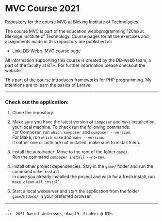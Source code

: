 # MVC Course 2021

Repository for the course MVC at Bleking Institute of Technologies.

The course MVC is part of the education webbprogramming 120hp at Blekinge Institute of Technology.
Course pages for all the exercises and assignments made in this repository are published at:

* [Link: DB-Webb, MVC course page](https://dbwebb-se.github.io/mvc/)

All information supporting this course is created by the DB-webb team, a part of the faculty at BTH. For further information please checkout the website.

This part of the course introduces frameworks for PHP programming. My intentions are to learn the basics of Laravel

* * *

### Check out the application:
1.  Clone the repository.

2.  Make sure you have the latest version of `Composer` and `Make` installed on your local machine.
    To check run the following commands:  
    For Composer, run `which composer` and `composer --version`.  
    For Make, run `which make` and `make --version`.  
    If eather one or both are not installed, make sure to install them.

3.  Install the autoloader:
    Move to the root of the folder `game/`.  
    Run the command `composer install --no-dev`.

4.  Install other project dependencies:
    Stay in the `game/` folder and run the command `make install`.  
    In case you already installed the project and wish for a fresh install, run `make clean-all install`.

5.  Start a local webserver and start the application from the folder `game/htdocs/` in your preferred browser.

* * *

```
 .
..:  2021 Daniel Andersson, daap19. Student @ BTH.
```

